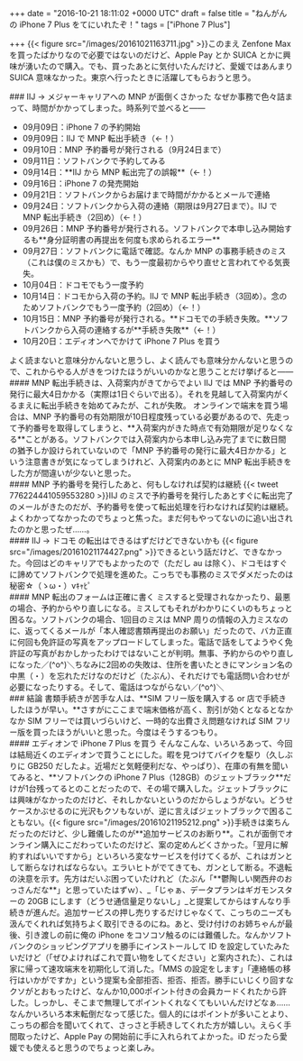 
+++
date = "2016-10-21 18:11:02 +0000 UTC"
draft = false
title = "ねんがんの iPhone 7 Plus をてにいれたぞ！"
tags = ["iPhone 7 Plus"]

+++
{{< figure src="/images/20161021163711.jpg"  >}}このまえ Zenfone Max を買ったばかりなので必要ではないのだけど、Apple Pay とか SUICA とかに興味が湧いたので購入。でも、買ったあとに気付いたんだけど、愛媛ではあんまり SUICA 意味なかった。東京へ行ったときに活躍してもらおうと思う。

<div class="section">
    ### IIJ → メジャーキャリアへの MNP が面倒くさかった
    なぜか事務で色々詰まって、時間がかかってしまった。時系列で並べると――

<ul>
<li>09月09日：iPhone 7 の予約開始</li>
<li>09月09日：IIJ で MNP 転出手続き（←！）</li>
<li>09月10日：MNP 予約番号が発行される（9月24日まで）</li>
<li>09月11日：ソフトバンクで予約してみる</li>
<li>09月14日：**IIJ から MNP 転出完了の誤報**（←！）</li>
<li>09月16日：iPhone 7 の発売開始</li>
<li>09月21日：ソフトバンクからお届けまで時間がかかるとメールで連絡</li>
<li>09月24日：ソフトバンクから入荷の連絡（期限は9月27日まで）。IIJ で MNP 転出手続き（2回め）（←！）</li>
<li>09月26日：MNP 予約番号が発行される。ソフトバンクで本申し込み開始するも**身分証明書の再提出を何度も求められるエラー**</li>
<li>09月27日：ソフトバンクに電話で確認。なんか MNP の事務手続きのミス（これは僕のミスかも）で、もう一度最初からやり直せと言われてやる気喪失。</li>
<li>10月04日：ドコモでもう一度予約</li>
<li>10月14日：ドコモから入荷の予約。IIJ で MNP 転出手続き（3回め）。念のためソフトバンクでもう一度予約（2回め）（←！）</li>
<li>10月15日：MNP 予約番号が発行される。**ドコモでの手続き失敗。**ソフトバンクから入荷の連絡するが**手続き失敗**（←！）</li>
<li>10月20日：エディオンへでかけて iPhone 7 Plus を買う</li>
</ul>よく読まないと意味分かんないと思うし、よく読んでも意味分かんないと思うので、これからやる人がきをつけたほうがいいのかなと思うことだけ挙げると――

<div class="section">
    #### MNP 転出手続きは、入荷案内がきてからでよい
    IIJ では MNP 予約番号の発行に最大4日かかる（実際は1日ぐらいで出る）。それを見越して入荷案内がくるまえに転出手続きを始めてみたが、これが失敗。 オンラインで端末を買う場合は、MNP 予約番号の有効期限が10日程度残っている必要があるので、先走って予約番号を取得してしまうと、**入荷案内がきた時点で有効期限が足りなくなる**ことがある。ソフトバンクでは入荷案内から本申し込み完了までに数日間の猶予しか設けられていないので「MNP 予約番号の発行に最大4日かかる」という注意書きが気になってしまうけれど、入荷案内のあとに MNP 転出手続きをした方が間違いが少ないと思った。

</div>
<div class="section">
    #### MNP 予約番号を発行したあと、何もしなければ契約は継続
    {{< tweet 776224441059553280 >}}IIJ のミスで予約番号を発行したあとすぐに転出完了のメールがきたのだが、予約番号を使って転出処理を行わなければ契約は継続。よくわかってなかったのでちょっと焦った。まだ何もやってないのに追い出されたのかと思ったぜ……。

</div>
<div class="section">
    #### IIJ → ドコモ の転出はできるはずだけどできないかも
    {{< figure src="/images/20161021174427.png"  >}}できるという話だけど、できなかった。今回はどのキャリアでもよかったので（ただし au は除く）、ドコモはすぐに諦めてソフトバンクで処理を進めた。こっちでも事務のミスでダメだったのは秘密☆（ゝω・）vｷｬﾋﾟ

</div>
<div class="section">
    #### MNP 転出のフォームは正確に書く
    ミスすると受理されなかったり、最悪の場合、予約からやり直しになる。ミスしてもそれがわかりにくいのもちょっと困るな。ソフトバンクの場合、1回目のミスは MNP 周りの情報の入力ミスなのに、返ってくるメールが「本人確認書類再提出のお願い」だったので、バカ正直に何回も免許証の写真をアップロードしてしまった。電話で話をしてようやく免許証の写真がおかしかったわけではないことが判明。無事、予約からのやり直しになった／(^o^)＼ちなみに2回めの失敗は、住所を書いたときにマンション名の中黒（・）を忘れただけなのだけど（たぶん）、それだけでも電話問い合わせが必要になったりする。そして、電話はつながらない／(^o^)＼

</div>
</div>
<div class="section">
    ### 結論
    書類手続きが苦手な人は、**SIM フリー版を購入する or 店で手続きしたほうが早い。**さすがにここまで端末価格が高く、割引が効くとなるとなかなか SIM フリーでは買いづらいけど、一時的な出費さえ問題なければ SIM フリー版を買ったほうがいいと思った。今度はそうするつもり。

<div class="section">
    #### エディオンで iPhone 7 Plus を買う
    そんなこんな、いろいろあって、今回は結局近くのエディオンで買うことにした。暇を見つけてバイクを駆り（久しぶりに GB250 だしたよ。近場だと気軽便利だな、やっぱり）、在庫の有無を聞いてみると、**ソフトバンクの iPhone 7 Plus（128GB）のジェットブラック**だけが1台残ってるとのことだったので、その場で購入した。ジェットブラックには興味がなかったのだけど、それしかないというのだからしょうがない。どうせケースかぶせるのに光沢もクソもないが、逆に言えばジェットブラックで困ることもない。{{< figure src="/images/20161021195212.png"  >}}手続きは楽ちんだったのだけど、少し難儀したのが**追加サービスのお断り**。これが面倒でオンライン購入にこだわっていたのだけど、案の定めんどくさかった。「翌月に解約すればいいですから」といろいろ変なサービスを付けてくるが、これはガンとして断らなければならない。エラいヒトがでてきても、ガンとして断る。不退転の決意を示す。先方はだいぶ困っていたけれど（たぶん「**鬱陶しい関西弁のおっさんだな**」と思っていたはずｗ）、_「じゃぁ、データプランはギガモンスターの 20GB にします（どうせ通信量足りないし」_と提案してからはすんなり手続きが進んだ。追加サービスの押し売りするだけじゃなくて、こっちのニーズも汲んでくれれば気持ちよく取引できるのにね。あと、受け付けのお姉ちゃんが最後、引き渡しの前に俺の iPhone をコソコソ触るのには難儀した。なんかソフトバンクのショッピングアプリを勝手にインストールして ID を設定していたみたいだけど（「ぜひよければこれで買い物をしてください」と案内された）、これは家に帰って速攻端末を初期化して消した。「MMS の設定をします」「連絡帳の移行はいかがですか」という提案も全部拒否、拒否、拒否。勝手にいじくり回すなクソがとおもったけど、なんか10,000ポイント付きの会員カードくれたから許した。しっかし、そこまで無理してポイントくれなくてもいいんだけどなぁ……なんかいろいろ本末転倒だなって感じた。個人的にはポイントが多いことより、こっちの都合を聞いてくれて、さっさと手続きしてくれた方が嬉しい。えらく手間取ったけど、Apple Pay の開始前に手に入れられてよかった。iD だったら愛媛でも使えると思うのでちょっと楽しみ。

</div>
</div>

